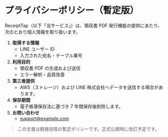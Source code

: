# プライバシーポリシー（暫定版）

ReceiptTap（以下「当サービス」）は、領収書 PDF 発行機能の提供にあたり、次のとおり個人情報を取り扱います。

1. **取得する情報**  
   - LINE ユーザー ID  
   - 入力された宛名・テーブル番号  
2. **利用目的**  
   - 領収書 PDF の生成および送信  
   - エラー解析・品質改善
3. **第三者提供**  
   - AWS（ストレージ）および LINE 株式会社へデータを送信する場合があります。
4. **保存期間**  
   - 電子帳簿保存法に基づき 7 年間保存後削除します。
5. **お問い合わせ**  
   - support@example.com

> この文書は開発段階の暫定ポリシーです。正式公開時に改訂予定です。
